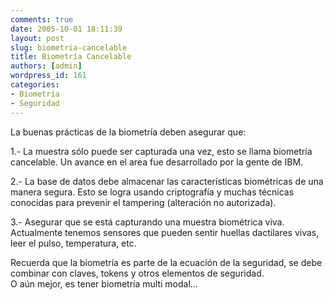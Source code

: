 ```yaml
---
comments: true
date: 2005-10-01 18:11:39
layout: post
slug: biometria-cancelable
title: Biometría Cancelable
authors: [admin]
wordpress_id: 161
categories:
- Biometría
- Seguridad
---
```


La buenas prácticas de la biometría deben asegurar que:

1.- La muestra sólo puede ser capturada una vez, esto se llama biometría cancelable. Un avance en el area fue desarrollado por la gente de IBM.

2.- La base de datos debe almacenar las características biométricas de una manera segura. Esto se logra usando criptografía y muchas técnicas conocidas para prevenir el tampering (alteración no autorizada).

3.- Asegurar que se está capturando una muestra biométrica viva. Actualmente tenemos sensores que pueden sentir huellas dactilares vivas, leer el pulso, temperatura, etc.

Recuerda que la biometría es parte de la ecuación de la seguridad, se debe combinar con claves, tokens y otros elementos de seguridad.  
O aún mejor, es tener biometría multi modal...



